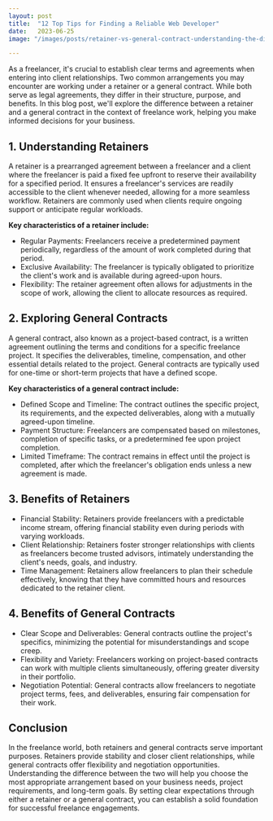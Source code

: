 ```yaml
---
layout: post
title:  "12 Top Tips for Finding a Reliable Web Developer"
date:   2023-06-25
image: "/images/posts/retainer-vs-general-contract-understanding-the-difference-for-freelance-work.jpg"

---
```



As a freelancer, it's crucial to establish clear terms and agreements when entering into client relationships. Two common arrangements you may encounter are working under a retainer or a general contract. While both serve as legal agreements, they differ in their structure, purpose, and benefits. In this blog post, we'll explore the difference between a retainer and a general contract in the context of freelance work, helping you make informed decisions for your business.

## 1. Understanding Retainers
A retainer is a prearranged agreement between a freelancer and a client where the freelancer is paid a fixed fee upfront to reserve their availability for a specified period. It ensures a freelancer's services are readily accessible to the client whenever needed, allowing for a more seamless workflow. Retainers are commonly used when clients require ongoing support or anticipate regular workloads.

**Key characteristics of a retainer include:**
- Regular Payments: Freelancers receive a predetermined payment periodically, regardless of the amount of work completed during that period.
- Exclusive Availability: The freelancer is typically obligated to prioritize the client's work and is available during agreed-upon hours.
- Flexibility: The retainer agreement often allows for adjustments in the scope of work, allowing the client to allocate resources as required.

## 2. Exploring General Contracts
A general contract, also known as a project-based contract, is a written agreement outlining the terms and conditions for a specific freelance project. It specifies the deliverables, timeline, compensation, and other essential details related to the project. General contracts are typically used for one-time or short-term projects that have a defined scope.

**Key characteristics of a general contract include:**
- Defined Scope and Timeline: The contract outlines the specific project, its requirements, and the expected deliverables, along with a mutually agreed-upon timeline.
- Payment Structure: Freelancers are compensated based on milestones, completion of specific tasks, or a predetermined fee upon project completion.
- Limited Timeframe: The contract remains in effect until the project is completed, after which the freelancer's obligation ends unless a new agreement is made.

## 3. Benefits of Retainers
- Financial Stability: Retainers provide freelancers with a predictable income stream, offering financial stability even during periods with varying workloads.
- Client Relationship: Retainers foster stronger relationships with clients as freelancers become trusted advisors, intimately understanding the client's needs, goals, and industry.
- Time Management: Retainers allow freelancers to plan their schedule effectively, knowing that they have committed hours and resources dedicated to the retainer client.

## 4. Benefits of General Contracts
- Clear Scope and Deliverables: General contracts outline the project's specifics, minimizing the potential for misunderstandings and scope creep.
- Flexibility and Variety: Freelancers working on project-based contracts can work with multiple clients simultaneously, offering greater diversity in their portfolio.
- Negotiation Potential: General contracts allow freelancers to negotiate project terms, fees, and deliverables, ensuring fair compensation for their work.

## Conclusion
In the freelance world, both retainers and general contracts serve important purposes. Retainers provide stability and closer client relationships, while general contracts offer flexibility and negotiation opportunities. Understanding the difference between the two will help you choose the most appropriate arrangement based on your business needs, project requirements, and long-term goals. By setting clear expectations through either a retainer or a general contract, you can establish a solid foundation for successful freelance engagements.
